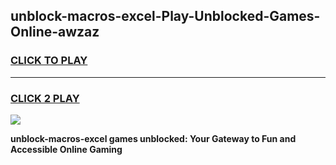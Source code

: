 
## unblock-macros-excel-Play-Unblocked-Games-Online-awzaz
<h3>
<a href="https://premium76.site?title=unblock-macros-excel&ref=25A">CLICK TO PLAY</a></h3>
<hr>

<h3>
<a href="https://premium76.site?title=unblock-macros-excel&ref=25A">CLICK 2 PLAY</a>
  
</h3>

<a href="https://premium76.site?title=unblock-macros-excel&ref=25A"><img src="https://clearcache.store/games.png"></a>


**unblock-macros-excel games unblocked: Your Gateway to Fun and Accessible Online Gaming**
